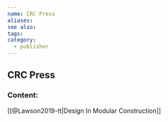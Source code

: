 ```yaml
---
name: CRC Press
aliases:
see also:
tags:
category:
  - publisher
---
```


## CRC Press

### Content:
[[@Lawson2019-tt|Design In Modular Construction]]